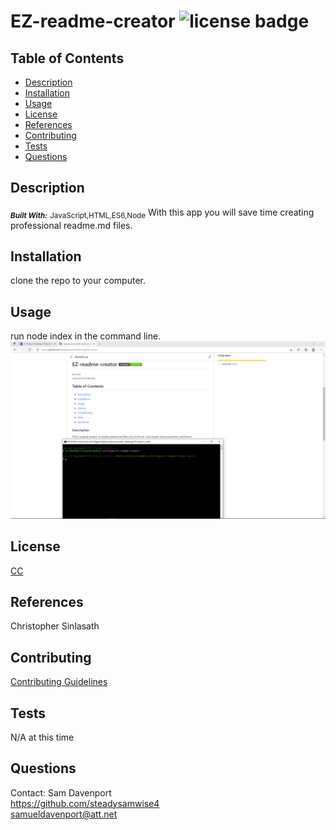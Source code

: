# EZ-readme-creator   ![license badge](https://img.shields.io/badge/License-CC-<green>)

## Table of Contents
* [Description](#description)
* [Installation](#installation)
* [Usage](#usage)
* [License](#license)
* [References](#reference)
* [Contributing](#contributing)
* [Tests](#tests)
* [Questions](#questions)

## Description <a name="description"></a>
<sub>_***Built With:***_</sub> <sub>JavaScript,HTML,ES6,Node</sub>
With this app you will save time creating professional readme.md files.

## Installation <a name="installation"></a>
clone the repo to your computer.

## Usage <a name="usage"></a>
run node index in the command line.
![Demo screenshot](./utils/images/demo.png)

## License <a name="license"></a>
[CC](https://creativecommons.org/licenses/by/4.0/)

## References <a name="reference"></a>
Christopher Sinlasath

## Contributing <a name="contributing"></a>
[Contributing Guidelines](./docs/contribute.txt)

## Tests <a name="tests"></a>
N/A at this time

## Questions <a name="questions"></a>
Contact: Sam Davenport </br>
https://github.com/steadysamwise4 </br>
samueldavenport@att.net
    
